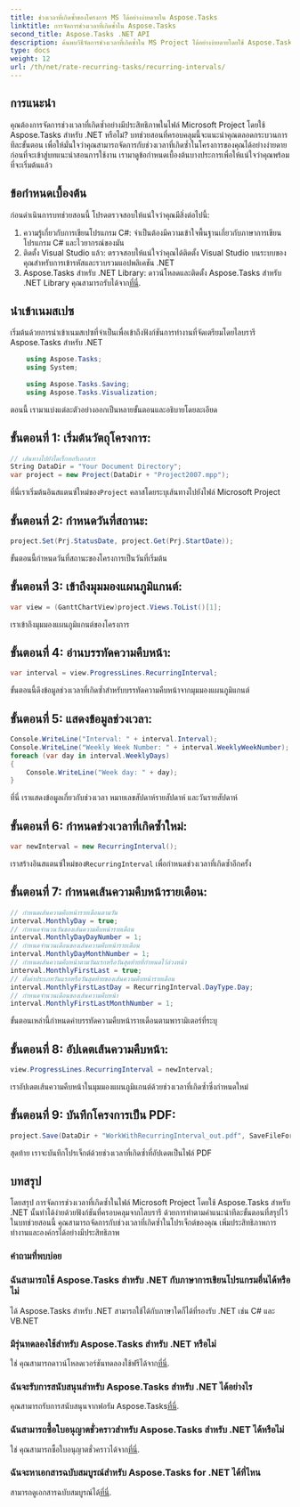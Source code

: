 ```yaml
---
title: ช่วงเวลาที่เกิดซ้ำของโครงการ MS ได้อย่างง่ายดายใน Aspose.Tasks
linktitle: การจัดการช่วงเวลาที่เกิดซ้ำใน Aspose.Tasks
second_title: Aspose.Tasks .NET API
description: ค้นพบวิธีจัดการช่วงเวลาที่เกิดซ้ำใน MS Project ได้อย่างง่ายดายโดยใช้ Aspose.Tasks สำหรับ .NET
type: docs
weight: 12
url: /th/net/rate-recurring-tasks/recurring-intervals/
---
```

## การแนะนำ
คุณต้องการจัดการช่วงเวลาที่เกิดซ้ำอย่างมีประสิทธิภาพในไฟล์ Microsoft Project โดยใช้ Aspose.Tasks สำหรับ .NET หรือไม่? บทช่วยสอนที่ครอบคลุมนี้จะแนะนำคุณตลอดกระบวนการทีละขั้นตอน เพื่อให้มั่นใจว่าคุณสามารถจัดการกับช่วงเวลาที่เกิดซ้ำในโครงการของคุณได้อย่างง่ายดาย ก่อนที่จะเข้าสู่บทแนะนำสอนการใช้งาน เรามาดูข้อกำหนดเบื้องต้นบางประการเพื่อให้แน่ใจว่าคุณพร้อมที่จะเริ่มต้นแล้ว
## ข้อกำหนดเบื้องต้น
ก่อนดำเนินการบทช่วยสอนนี้ โปรดตรวจสอบให้แน่ใจว่าคุณมีสิ่งต่อไปนี้:
1. ความรู้เกี่ยวกับการเขียนโปรแกรม C#: จำเป็นต้องมีความเข้าใจพื้นฐานเกี่ยวกับภาษาการเขียนโปรแกรม C# และไวยากรณ์ของมัน
2. ติดตั้ง Visual Studio แล้ว: ตรวจสอบให้แน่ใจว่าคุณได้ติดตั้ง Visual Studio บนระบบของคุณสำหรับการเข้ารหัสและรวบรวมแอปพลิเคชัน .NET
3. Aspose.Tasks สำหรับ .NET Library: ดาวน์โหลดและติดตั้ง Aspose.Tasks สำหรับ .NET Library คุณสามารถรับได้จาก[ที่นี่](https://releases.aspose.com/tasks/net/).

## นำเข้าเนมสเปซ
เริ่มต้นด้วยการนำเข้าเนมสเปซที่จำเป็นเพื่อเข้าถึงฟังก์ชันการทำงานที่จัดเตรียมโดยไลบรารี Aspose.Tasks สำหรับ .NET
   
```csharp
    using Aspose.Tasks;
    using System;
    
    using Aspose.Tasks.Saving;
    using Aspose.Tasks.Visualization;
```
ตอนนี้ เรามาแบ่งแต่ละตัวอย่างออกเป็นหลายขั้นตอนและอธิบายโดยละเอียด
## ขั้นตอนที่ 1: เริ่มต้นวัตถุโครงการ:
```csharp
// เส้นทางไปยังไดเร็กทอรีเอกสาร
String DataDir = "Your Document Directory";
var project = new Project(DataDir + "Project2007.mpp");
```
 ที่นี่เราเริ่มต้นอินสแตนซ์ใหม่ของ`Project` คลาสโดยระบุเส้นทางไปยังไฟล์ Microsoft Project
## ขั้นตอนที่ 2: กำหนดวันที่สถานะ:
```csharp
project.Set(Prj.StatusDate, project.Get(Prj.StartDate));
```
ขั้นตอนนี้กำหนดวันที่สถานะของโครงการเป็นวันที่เริ่มต้น
## ขั้นตอนที่ 3: เข้าถึงมุมมองแผนภูมิแกนต์:
```csharp
var view = (GanttChartView)project.Views.ToList()[1];
```
เราเข้าถึงมุมมองแผนภูมิแกนต์ของโครงการ
## ขั้นตอนที่ 4: อ่านบรรทัดความคืบหน้า:
```csharp
var interval = view.ProgressLines.RecurringInterval;
```
ขั้นตอนนี้ดึงข้อมูลช่วงเวลาที่เกิดซ้ำสำหรับบรรทัดความคืบหน้าจากมุมมองแผนภูมิแกนต์
## ขั้นตอนที่ 5: แสดงข้อมูลช่วงเวลา:
```csharp
Console.WriteLine("Interval: " + interval.Interval);
Console.WriteLine("Weekly Week Number: " + interval.WeeklyWeekNumber);
foreach (var day in interval.WeeklyDays)
{
    Console.WriteLine("Week day: " + day);
}
```
ที่นี่ เราแสดงข้อมูลเกี่ยวกับช่วงเวลา หมายเลขสัปดาห์รายสัปดาห์ และวันรายสัปดาห์
## ขั้นตอนที่ 6: กำหนดช่วงเวลาที่เกิดซ้ำใหม่:
```csharp
var newInterval = new RecurringInterval();
```
 เราสร้างอินสแตนซ์ใหม่ของ`RecurringInterval` เพื่อกำหนดช่วงเวลาที่เกิดซ้ำอีกครั้ง
## ขั้นตอนที่ 7: กำหนดเส้นความคืบหน้ารายเดือน:
```csharp
// กำหนดเส้นความคืบหน้ารายเดือนตามวัน
interval.MonthlyDay = true;
// กำหนดจำนวนวันของเส้นความคืบหน้ารายเดือน
interval.MonthlyDayDayNumber = 1;
// กำหนดจำนวนเดือนของเส้นความคืบหน้ารายเดือน
interval.MonthlyDayMonthNumber = 1;
// กำหนดเส้นความคืบหน้าตามวันแรกหรือวันสุดท้ายที่กำหนดไว้ล่วงหน้า
interval.MonthlyFirstLast = true;
// ตั้งค่าประเภทวันแรกหรือวันสุดท้ายของเส้นความคืบหน้ารายเดือน
interval.MonthlyFirstLastDay = RecurringInterval.DayType.Day;
// กำหนดจำนวนเดือนของเส้นความคืบหน้า
interval.MonthlyFirstLastMonthNumber = 1;
```
ขั้นตอนเหล่านี้กำหนดค่าบรรทัดความคืบหน้ารายเดือนตามพารามิเตอร์ที่ระบุ
## ขั้นตอนที่ 8: อัปเดตเส้นความคืบหน้า:
```csharp
view.ProgressLines.RecurringInterval = newInterval;
```
เราอัปเดตเส้นความคืบหน้าในมุมมองแผนภูมิแกนต์ด้วยช่วงเวลาที่เกิดซ้ำซึ่งกำหนดใหม่
## ขั้นตอนที่ 9: บันทึกโครงการเป็น PDF:
```csharp
project.Save(DataDir + "WorkWithRecurringInterval_out.pdf", SaveFileFormat.Pdf);
```
สุดท้าย เราจะบันทึกโปรเจ็กต์ด้วยช่วงเวลาที่เกิดซ้ำที่อัปเดตเป็นไฟล์ PDF

## บทสรุป
โดยสรุป การจัดการช่วงเวลาที่เกิดซ้ำในไฟล์ Microsoft Project โดยใช้ Aspose.Tasks สำหรับ .NET นั้นทำได้ง่ายด้วยฟังก์ชันที่ครอบคลุมจากไลบรารี ด้วยการทำตามคำแนะนำทีละขั้นตอนที่สรุปไว้ในบทช่วยสอนนี้ คุณสามารถจัดการกับช่วงเวลาที่เกิดซ้ำในโปรเจ็กต์ของคุณ เพิ่มประสิทธิภาพการทำงานและองค์กรได้อย่างมีประสิทธิภาพ
### คำถามที่พบบ่อย
### ฉันสามารถใช้ Aspose.Tasks สำหรับ .NET กับภาษาการเขียนโปรแกรมอื่นได้หรือไม่
ได้ Aspose.Tasks สำหรับ .NET สามารถใช้ได้กับภาษาใดก็ได้ที่รองรับ .NET เช่น C# และ VB.NET
### มีรุ่นทดลองใช้สำหรับ Aspose.Tasks สำหรับ .NET หรือไม่
 ใช่ คุณสามารถดาวน์โหลดเวอร์ชันทดลองใช้ฟรีได้จาก[ที่นี่](https://releases.aspose.com/).
### ฉันจะรับการสนับสนุนสำหรับ Aspose.Tasks สำหรับ .NET ได้อย่างไร
 คุณสามารถรับการสนับสนุนจากฟอรัม Aspose.Tasks[ที่นี่](https://forum.aspose.com/c/tasks/15).
### ฉันสามารถซื้อใบอนุญาตชั่วคราวสำหรับ Aspose.Tasks สำหรับ .NET ได้หรือไม่
 ใช่ คุณสามารถซื้อใบอนุญาตชั่วคราวได้จาก[ที่นี่](https://purchase.aspose.com/temporary-license/).
### ฉันจะหาเอกสารฉบับสมบูรณ์สำหรับ Aspose.Tasks for .NET ได้ที่ไหน
 สามารถดูเอกสารฉบับสมบูรณ์ได้[ที่นี่](https://reference.aspose.com/tasks/net/).